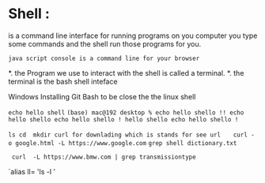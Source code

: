# Shell :
is a command line interface for running programs on you computer 
you type some commands and the shell run those programs for you.

`java script console is a command line for your browser`

*. the Program we use to interact with the shell is called a terminal.
*. the terminal is the bash shell inteface

Windows Installing Git Bash to be close the the linux shell

`echo hello shell`
`(base) mac@192 desktop % echo hello shello !!
echo hello shello echo hello shello !
hello shello echo hello shello !`

`ls
cd 
mkdir
curl for downlading which is stands for see url 
`
` curl -o google.html -L https://www.google.com`
`grep shell dictionary.txt`

` curl  -L https://www.bmw.com | grep transmissiontype`

`alias ll= 'ls -l '